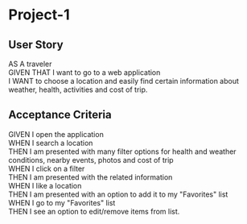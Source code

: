 # Project-1

## User Story
AS A traveler</br>
GIVEN THAT I want to go to a web application</br>
I WANT to choose a location and easily find certain information about weather,  health, activities and cost of trip.

## Acceptance Criteria
GIVEN I open the application</br>
WHEN I search a location</br>
THEN I am presented with many filter options for health and weather conditions, nearby events, photos and cost of trip</br>
WHEN I click on a filter</br>
THEN I am presented with the related information</br>
WHEN I like a location</br>
THEN I am presented with an option to add it to my "Favorites" list</br>
WHEN I go to my "Favorites" list</br>
THEN I see an option to edit/remove items from list.